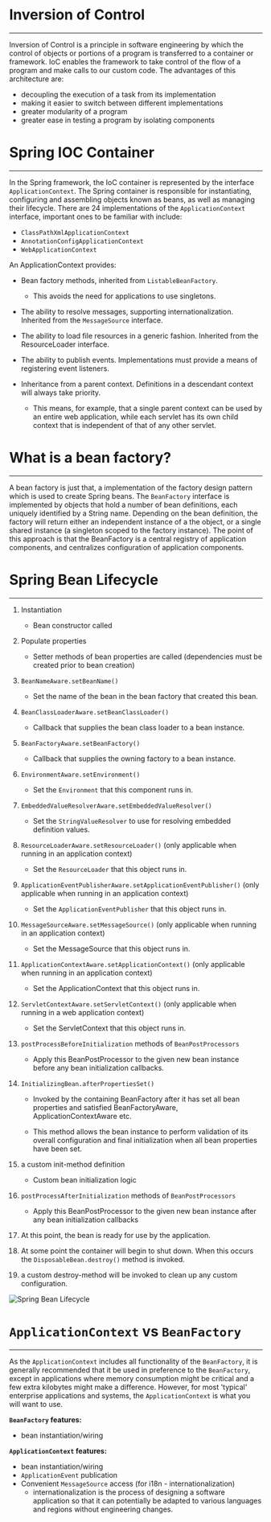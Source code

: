 # Inversion of Control
---
Inversion of Control is a principle in software engineering by which the control of objects or portions of a program is transferred to a container or framework. IoC enables the framework to take control of the flow of a program and make calls to our custom code. The advantages of this architecture are:

- decoupling the execution of a task from its implementation
- making it easier to switch between different implementations
- greater modularity of a program
- greater ease in testing a program by isolating components

# Spring IOC Container
---
In the Spring framework, the IoC container is represented by the interface `ApplicationContext`. The Spring container is responsible for instantiating, configuring and assembling objects known as beans, as well as managing their lifecycle. There are 24 implementations of the `ApplicationContext` interface, important ones to be familiar with include:

- `ClassPathXmlApplicationContext`
- `AnnotationConfigApplicationContext`
- `WebApplicationContext`

An ApplicationContext provides:

- Bean factory methods, inherited from `ListableBeanFactory`. 
  - This avoids the need for applications to use singletons.


- The ability to resolve messages, supporting internationalization. Inherited from the `MessageSource` interface.


- The ability to load file resources in a generic fashion. Inherited from the ResourceLoader interface.


- The ability to publish events. Implementations must provide a means of registering event listeners.

- Inheritance from a parent context. Definitions in a descendant context will always take priority. 
  - This means, for example, that a single parent context can be used by an entire web application, while each servlet has its own child context that is independent of that of any other servlet.

# What is a bean factory?
---
A bean factory is just that, a implementation of the factory design pattern which is used to create Spring beans. The `BeanFactory` interface is implemented by objects that hold a number of bean definitions, each uniquely identified by a String name. Depending on the bean definition, the factory will return either an independent instance of a the object, or a single shared instance (a singleton scoped to the factory instance). The point of this approach is that the BeanFactory is a central registry of application components, and centralizes configuration of application components.


# Spring Bean Lifecycle
---
1) Instantiation
    - Bean constructor called


2) Populate properties
    - Setter methods of bean properties are called (dependencies must be created prior to bean creation)


3) `BeanNameAware.setBeanName()`
   - Set the name of the bean in the bean factory that created this bean.


2) `BeanClassLoaderAware.setBeanClassLoader()`
   - Callback that supplies the bean class loader to a bean instance.


3) `BeanFactoryAware.setBeanFactory()`
   - Callback that supplies the owning factory to a bean instance.

   
4) `EnvironmentAware.setEnvironment()`
   - Set the `Environment` that this component runs in.


5) `EmbeddedValueResolverAware.setEmbeddedValueResolver()`
   - Set the `StringValueResolver` to use for resolving embedded definition values.


6) `ResourceLoaderAware.setResourceLoader()` (only applicable when running in an application context)
   - Set the `ResourceLoader` that this object runs in.


7) `ApplicationEventPublisherAware.setApplicationEventPublisher()` (only applicable when running in an application context)
   - Set the `ApplicationEventPublisher` that this object runs in.


8) `MessageSourceAware.setMessageSource()` (only applicable when running in an application context)
   - Set the MessageSource that this object runs in.


9) `ApplicationContextAware.setApplicationContext()` (only applicable when running in an application context)
   - Set the ApplicationContext that this object runs in.


10) `ServletContextAware.setServletContext()` (only applicable when running in a web application context)
    - Set the ServletContext that this object runs in.


11) `postProcessBeforeInitialization` methods of `BeanPostProcessors`
    - Apply this BeanPostProcessor to the given new bean instance before any bean initialization callbacks.


12) `InitializingBean.afterPropertiesSet()`
    - Invoked by the containing BeanFactory after it has set all bean properties and satisfied BeanFactoryAware, ApplicationContextAware etc.
    
    - This method allows the bean instance to perform validation of its overall configuration and final initialization when all bean properties have been set.


13) a custom init-method definition
    - Custom bean initialization logic


14) `postProcessAfterInitialization` methods of `BeanPostProcessors`
    - Apply this BeanPostProcessor to the given new bean instance after any bean initialization callbacks


15) At this point, the bean is ready for use by the application.


16) At some point the container will begin to shut down. When this occurs the `DisposableBean.destroy()` method is invoked.


17) a custom destroy-method will be invoked to clean up any custom configuration.

    
![Spring Bean Lifecycle](https://media.geeksforgeeks.org/wp-content/uploads/20200428011831/Bean-Life-Cycle-Process-flow3.png "Spring Bean Lifecycle")


# `ApplicationContext` vs `BeanFactory`
---
As the `ApplicationContext` includes all functionality of the `BeanFactory`, it is generally recommended that it be used in preference to the `BeanFactory`, except in applications where memory consumption might be critical and a few extra kilobytes might make a difference. However, for most 'typical' enterprise applications and systems, the `ApplicationContext` is what you will want to use.

**`BeanFactory` features:**
- bean instantiation/wiring

**`ApplicationContext` features:**
- bean instantiation/wiring
- `ApplicationEvent` publication
- Convenient `MessageSource` access (for i18n - internationalization)
    - internationalization is the process of designing a software application so that it can potentially be adapted to various languages and regions without engineering changes.
